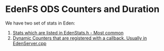 # EdenFS ODS Counters and Duration

We have two set of stats in Eden:

1. [Stats which are listed in EdenStats.h - Most common](./EdenStats.md)
2. [Dynamic Counters that are registered with a callback. Usually in EdenServer.cpp](./DynamicStats.md)
